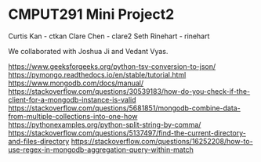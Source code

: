 # CMPUT291 Mini Project2
Curtis Kan - ctkan
Clare Chen - clare2
Seth Rinehart - rinehart

We collaborated with Joshua Ji and Vedant Vyas.

https://www.geeksforgeeks.org/python-tsv-conversion-to-json/
https://pymongo.readthedocs.io/en/stable/tutorial.html
https://www.mongodb.com/docs/manual/
https://stackoverflow.com/questions/30539183/how-do-you-check-if-the-client-for-a-mongodb-instance-is-valid
https://stackoverflow.com/questions/5681851/mongodb-combine-data-from-multiple-collections-into-one-how
https://pythonexamples.org/python-split-string-by-comma/
https://stackoverflow.com/questions/5137497/find-the-current-directory-and-files-directory
https://stackoverflow.com/questions/16252208/how-to-use-regex-in-mongodb-aggregation-query-within-match
